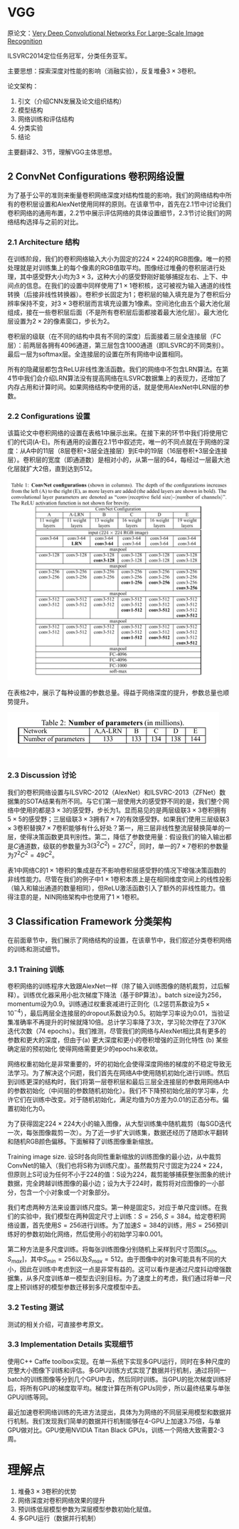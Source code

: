 # VGG

原论文：[Very Deep Convolutional Networks For Large-Scale Image Recognition](https://arxiv.org/abs/1409.1556)

ILSVRC2014定位任务冠军，分类任务亚军。

主要思想：探索深度对性能的影响（消融实验），反复堆叠$3\times3$卷积。

论文架构：
1. 引文（介绍CNN发展及论文组织结构）
2. 模型结构
3. 网络训练和评估结构
4. 分类实验
5. 结论

主要翻译2、3节，理解VGG主体思想。

## 2 ConvNet Configurations 卷积网络设置

为了基于公平的准则来衡量卷积网络深度对结构性能的影响，我们的网络结构中所有的卷积层设置和AlexNet使用同样的原则。在该章节中，首先在2.1节中讨论我们卷积网络的通用布置，2.2节中展示评估网络的具体设置细节，2.3节讨论我们的网络结构选择与之前的对比。

### 2.1 Architecture 结构

在训练阶段，我们的卷积网络输入大小为固定的$224 \times 224$的RGB图像。唯一的预处理就是对训练集上的每个像素的RGB值取平均。图像经过堆叠的卷积层进行处理，其中感受野大小均为$3 \times 3$，这种大小的感受野刚好能够捕捉左右、上下、中间点的信息。在我们的设置中同样使用了$1 \times 1$卷积核，这可被视为输入通道的线性转换（后接非线性转换器）。卷积步长固定为1；卷积层的输入填充是为了卷积后分辨率保持不变，对$3 \times 3$卷积层而言填充设置为1像素。空间池化由五个最大池化层组成，接在一些卷积层后面（不是所有卷积层后面都接着最大池化层）。最大池化层设置为$2 \times 2$的像素窗口，步长为2。

卷积层的级联（在不同的结构中具有不同的深度）后面接着三层全连接层（FC层）：前两层各拥有4096通道，第三层包含1000通道（即ILSVRC的不同类别）。最后一层为softmax层。全连接层的设置在所有网络中设置相同。

所有的隐藏层都包含ReLU非线性激活函数。我们的网络中不包含LRN算法。在第4节中我们会介绍LRN算法没有提高网络在ILSVRC数据集上的表现力，还增加了内存占用和计算时间。如果网络结构中使用的话，就是使用AlexNet中LRN层的参数。

### 2.2 Configurations 设置

该篇论文中卷积网络的设置在表格1中展示出来。在接下来的环节中我们将使用它们的代词(A-E)。所有通用的设置在2.1节中叙述完，唯一的不同点就在于网络的深度：从A中的11层（8层卷积+3层全连接层）到E中的19层（16层卷积+3层全连接层）。卷积层的宽度（即通道数）是相对小的，从第一层的64，每经过一层最大池化层就扩大2倍，直到达到512。

![image-20210816132247204](images/image-20210816132247204.png)

在表格2中，展示了每种设置的参数总量。得益于网络深度的提升，参数总量也顺势提升。

![image-20210816132256011](images/image-20210816132256011.png)

### 2.3 Discussion 讨论

我们的卷积网络设置与ILSVRC-2012（AlexNet）和ILSVRC-2013（ZFNet）数据集的SOTA结果有所不同。与它们第一层使用大的感受野不同的是，我们整个网络中使用的都是$3 \times 3$的感受野，步长为1。显而易见的是两层级联$3 \times 3$卷积拥有$5 \times 5$的感受野；三层级联$3 \times 3$拥有$7 \times 7$的有效感受野。如果我们使用三层级联$3 \times 3$卷积替换$7 \times 7$卷积能够有什么好处？第一，用三层非线性整流层替换简单的一层，使得决策函数更具判别性。第二，降低了参数使用量：假设我们的输入输出都是$C$通道数，级联的参数量为$3(3^2C^2)=27C^2$，同时，单一的$7 \times 7$卷积的参数量为$7^2C^2=49C^2$。

表1中网络C的$1 \times 1$卷积的集成是在不影响卷积层感受野的情况下增强决策函数的非线性能力。尽管在我们的例子中$1\times 1$卷积本质上是在相同维度空间上的线性投影（输入和输出通道的数量相同），但ReLU激活函数引入了额外的非线性能力。值得注意的是，NIN网络架构中也使用了$1\times1$卷积。

## 3 Classification Framework 分类架构

在前面章节中，我们展示了网络结构的设置，在该章节中，我们叙述分类卷积网络的训练和测试细节。

### 3.1 Training 训练

卷积网络的训练程序大致跟AlexNet一样（除了输入训练图像的随机裁剪，过后解释）。训练优化器采用小批次梯度下降法（基于BP算法）。batch size设为256，momentum设为0.9。训练通过权重衰减进行正则化（L2惩罚系数设为$5 \times 10^{-4}$），最后两层全连接层的dropout系数设为0.5。初始学习率设为0.01，当验证集准确率不再提升的时候就降10倍。总计学习率降了3次，学习轮次停在了370K迭代次数（74 epochs）。我们推测，尽管我们的网络与AlexNet相比具有更多的参数和更大的深度，但由于(a) 更大深度和更小的卷积增强的正则化特性 (b) 某些确定层的预初始化 使得网络需要更少的epochs来收敛。

网络权重初始化是非常重要的，坏的初始化会使得深度网络的梯度的不稳定导致无法学习。为了解决这个问题，我们首先在网络A中使用随机初始化进行训练。然后到训练更深的结构时，我们将第一层卷积层和最后三层全连接层的参数用网络A中的参数初始化（中间层的参数随机初始化）。我们不下降预初始化层的学习率，允许它们在训练中改变。对于随机初始化，满足均值为0方差为0.01的正态分布。偏置初始化为0。

为了获得固定$224 \times 224$大小的输入图像，从大型训练集中随机裁剪（每SGD迭代一次，每张图像裁剪一次）。为了近一步扩大训练集，数据还经历了随即水平翻转和随机RGB颜色偏移。下面解释了训练图像重新缩放。


Training image size. 设S时各向同性重新缩放的训练图像的最小边，从中裁剪ConvNet的输入（我们也将S称为训练尺度）。虽然裁剪尺寸固定为$224\times224$，但原则上S可设为任何不小于224的值：S设为224，裁剪能够捕获整张图象的统计数据，完全跨越训练图像的最小边；设为大于224时，裁剪将对应图像的一小部分，包含一个小对象或一个对象部分。

我们考虑两种方法来设置训练尺度S。第一种是固定S，对应于单尺度训练。在我们的实验中，我们模型在两种固定尺寸上训练：$S=256, S=384$。给定卷积网络设置，首先使用$S=256$进行训练。为了加速$S=384$的训练，用$S=256$预训练好的参数初始化网络，然后使用小的初始学习率0.001。

第二种方法是多尺度训练。将每张训练图像分别随机上采样到尺寸范围$[S_{min}, S_{max}]$，其中$S_{min}=256$以及$S_{max}=512$。由于图像中的对象可能具有不同的大小，因此在训练中考虑到这一点是非常有益的。这可以看作是通过尺度抖动增强数据集，从多尺度训练单一模型去识别目标。为了速度上的考虑，我们通过将单一尺度上预训练好的模型参数迁移到多尺度模型中去。

### 3.2 Testing 测试

测试的相关介绍，可直接参考原文。

### 3.3 Implementation Details 实现细节

使用C++ Caffe toolbox实现。在单一系统下实现多GPU运行，同时在多种尺度的完整大小图像下训练和评估。多GPU训练方式实现了数据并行机制，通过将同一batch的训练图像等分到几个GPU中去，然后同时训练。当GPU的批次梯度训练好后，将所有GPU的梯度取平均。梯度计算在所有GPUs同步，所以最终结果与单张GPU训练等同。

最近加速卷积网络训练的先进方法提出，具体为为网络的不同层采用模型和数据并行机制。我们发现我们简单的数据并行机制能够在4-GPU上加速3.75倍，与单GPU做对比。GPU使用NVIDIA Titan Black GPUs，训练一个网络大致需要2-3周。

# 理解点

1. 堆叠$3 \times 3$卷积的优势
2. 网络深度对卷积网络效果的提升
3. 预训练低层模型参数为深层模型参数初始化赋值。
4. 多GPU运行（数据并行机制）